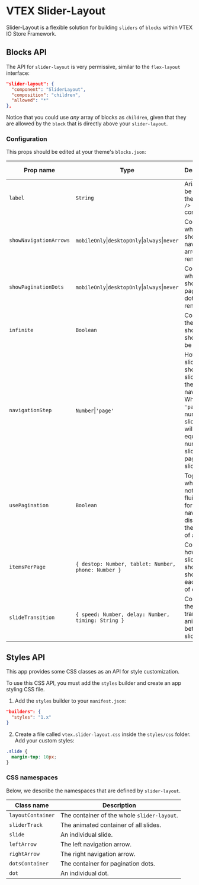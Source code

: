 # VTEX Slider-Layout

Slider-Layout is a flexible solution for building `sliders` of `blocks` within VTEX IO Store Framework.

## Blocks API

The API for `slider-layout` is very permissive, similar to the `flex-layout` interface:

```json
"slider-layout": {
  "component": "SliderLayout",
  "composition": "children",
  "allowed": "*"
},
```

Notice that you could use _any_ array of blocks as `children`, given that they are allowed by the `block` that is directly above your `slider-layout`.

### Configuration

This props should be edited at your theme's `blocks.json`:

| Prop name                  | Type                  | Description                                                                                                   | Default value |
| -------------------------- | --------------------- | ------------------------------------------------------------------------------------------------------------- | ------------- |
| `label`                | `String`             | Aria label to be used by the `<Slider />` component.                            | `'slider'`       |
| `showNavigationArrows`                | `mobileOnly`&#124;`desktopOnly`&#124;`always`&#124;`never`  | Controls when should navigation arrows be rendered.                       | `'always'`   |
| `showPaginationDots`                | `mobileOnly`&#124;`desktopOnly`&#124;`always`&#124;`never`  | Controls when should pagination dots be rendered.                       | `'always'`   |
| `infinite`             | `Boolean`  | Controls if the slider should or should not be infinite.                        | `false`   |
| `navigationStep`               | `Number`&#124;`'page'`  | How many slides should be slid when the user navigates. When set to `'page'`, the number of slides that will slide is equal to the number of slides in a page of the slider.                    | `'page'`   |
| `usePagination`            | `Boolean`  | Toggles whether or not to use a fluid scroll for navigation, disabling the notion of a "page".                       | `true`   |
| `itemsPerPage` | `{ destop: Number, tablet: Number, phone: Number }`             | Controls how many slides should be shown on each type of device.                                       | `{ destop: 5, tablet: 3, phone: 1 }`       |
| `slideTransition` | `{ speed: Number, delay: Number, timing: String }`             | Controls the transition animation between slides.                                       | `{ speed: 400, delay: 0, timing: '' }`       |


## Styles API

This app provides some CSS classes as an API for style customization.

To use this CSS API, you must add the `styles` builder and create an app styling CSS file.

1. Add the `styles` builder to your `manifest.json`:

```json
"builders": {
  "styles": "1.x"
}
```

2. Create a file called `vtex.slider-layout.css` inside the `styles/css` folder. Add your custom styles:

```css
.slide {
  margin-top: 10px;
}
```

### CSS namespaces

Below, we describe the namespaces that are defined by `slider-layout`.

| Class name      | Description                    |
| --------------- | ------------------------------ |
| `layoutContainer`       | The container of the whole `slider-layout`.        |
| `sliderTrack`  | The animated container of all slides. |
| `slide`  | An individual slide. |
| `leftArrow`  | The left navigation arrow. |
| `rightArrow`  | The right navigation arrow. |
| `dotsContainer`  | The container for pagination dots. |
| `dot`  | An individual dot. |
